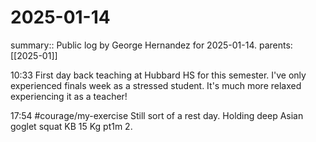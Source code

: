 #  2025-01-14

summary:: Public log by George Hernandez for 2025-01-14.
parents: [[2025-01]]

10:33 First day back teaching at Hubbard HS for this semester. I've only experienced finals week as a stressed student. It's much more relaxed experiencing it as a teacher!

17:54 #courage/my-exercise Still sort of a rest day. Holding deep Asian goglet squat KB 15 Kg pt1m 2. 

